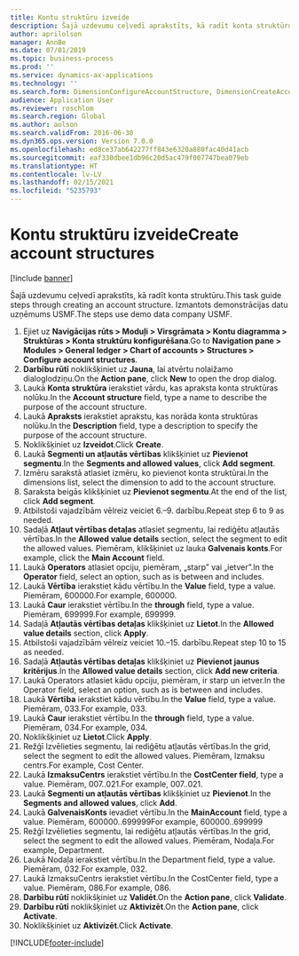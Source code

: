 ```yaml
---
title: Kontu struktūru izveide
description: Šajā uzdevumu ceļvedī aprakstīts, kā radīt konta struktūru.
author: aprilolson
manager: AnnBe
ms.date: 07/01/2019
ms.topic: business-process
ms.prod: ''
ms.service: dynamics-ax-applications
ms.technology: ''
ms.search.form: DimensionConfigureAccountStructure, DimensionCreateAccountStructure, DimensionHierarchyAddLevel, DimensionHierarchyConstraintActivate
audience: Application User
ms.reviewer: roschlom
ms.search.region: Global
ms.author: aolson
ms.search.validFrom: 2016-06-30
ms.dyn365.ops.version: Version 7.0.0
ms.openlocfilehash: ed8ce37ab642277ff843e6320a880fac40d41acb
ms.sourcegitcommit: eaf330dbee1db96c20d5ac479f007747bea079eb
ms.translationtype: HT
ms.contentlocale: lv-LV
ms.lasthandoff: 02/15/2021
ms.locfileid: "5235793"
---
```

# <a name="create-account-structures"></a><span data-ttu-id="30094-103">Kontu struktūru izveide</span><span class="sxs-lookup"><span data-stu-id="30094-103">Create account structures</span></span>

[!include [banner](../../includes/banner.md)]

<span data-ttu-id="30094-104">Šajā uzdevumu ceļvedī aprakstīts, kā radīt konta struktūru.</span><span class="sxs-lookup"><span data-stu-id="30094-104">This task guide steps through creating an account structure.</span></span> <span data-ttu-id="30094-105">Izmantots demonstrācijas datu uzņēmums USMF.</span><span class="sxs-lookup"><span data-stu-id="30094-105">The steps use demo data company USMF.</span></span>

1. <span data-ttu-id="30094-106">Ejiet uz **Navigācijas rūts > Moduļi > Virsgrāmata > Kontu diagramma > Struktūras > Konta struktūru konfigurēšana**.</span><span class="sxs-lookup"><span data-stu-id="30094-106">Go to **Navigation pane > Modules > General ledger > Chart of accounts > Structures > Configure account structures**.</span></span>
2. <span data-ttu-id="30094-107">**Darbību rūtī** noklikšķiniet uz **Jauna**, lai atvērtu nolaižamo dialoglodziņu.</span><span class="sxs-lookup"><span data-stu-id="30094-107">On the **Action pane**, click **New** to open the drop dialog.</span></span>
3. <span data-ttu-id="30094-108">Laukā **Konta struktūra** ierakstiet vārdu, kas apraksta konta struktūras nolūku.</span><span class="sxs-lookup"><span data-stu-id="30094-108">In the **Account structure** field, type a name to describe the purpose of the account structure.</span></span>
4. <span data-ttu-id="30094-109">Laukā **Apraksts** ierakstiet aprakstu, kas norāda konta struktūras nolūku.</span><span class="sxs-lookup"><span data-stu-id="30094-109">In the **Description** field, type a description to specify the purpose of the account structure.</span></span>
5. <span data-ttu-id="30094-110">Noklikšķiniet uz **Izveidot**.</span><span class="sxs-lookup"><span data-stu-id="30094-110">Click **Create**.</span></span>
6. <span data-ttu-id="30094-111">Lauk­ā **Segmenti un atļautās vērtības** klikšķiniet uz **Pievienot segmentu**.</span><span class="sxs-lookup"><span data-stu-id="30094-111">In the **Segments and allowed values**, click **Add segment**.</span></span>
7. <span data-ttu-id="30094-112">Izmēru sarakstā atlasiet izmēru, ko pievienot konta struktūrai.</span><span class="sxs-lookup"><span data-stu-id="30094-112">In the dimensions list, select the dimension to add to the account structure.</span></span>
8. <span data-ttu-id="30094-113">Saraksta beigās klikšķiniet uz **Pievienot segmentu**.</span><span class="sxs-lookup"><span data-stu-id="30094-113">At the end of the list, click **Add segment**.</span></span>
9. <span data-ttu-id="30094-114">Atbilstoši vajadzībām vēlreiz veiciet 6.–9. darbību.</span><span class="sxs-lookup"><span data-stu-id="30094-114">Repeat step 6 to 9 as needed.</span></span>
10. <span data-ttu-id="30094-115">Sadaļā **Atļaut vērtības detaļas** atlasiet segmentu, lai rediģētu atļautās vērtības.</span><span class="sxs-lookup"><span data-stu-id="30094-115">In the **Allowed value details** section, select the segment to edit the allowed values.</span></span>
    <span data-ttu-id="30094-116">Piemēram, klikšķiniet uz lauka **Galvenais konts**.</span><span class="sxs-lookup"><span data-stu-id="30094-116">For example, click the **Main Account** field.</span></span>  
11. <span data-ttu-id="30094-117">Laukā **Operators** atlasiet opciju, piemēram, „starp” vai „ietver”.</span><span class="sxs-lookup"><span data-stu-id="30094-117">In the **Operator** field, select an option, such as is between and includes.</span></span>
12. <span data-ttu-id="30094-118">Laukā **Vērtība** ierakstiet kādu vērtību.</span><span class="sxs-lookup"><span data-stu-id="30094-118">In the **Value** field, type a value.</span></span> <span data-ttu-id="30094-119">Piemēram, 600000.</span><span class="sxs-lookup"><span data-stu-id="30094-119">For example, 600000.</span></span>  
13. <span data-ttu-id="30094-120">Laukā **Caur** ierakstiet vērtību.</span><span class="sxs-lookup"><span data-stu-id="30094-120">In the **through** field, type a value.</span></span> <span data-ttu-id="30094-121">Piemēram, 699999.</span><span class="sxs-lookup"><span data-stu-id="30094-121">For example, 699999.</span></span>  
14. <span data-ttu-id="30094-122">Sadaļā **Atļautās vērtības detaļas** klikšķiniet uz **Lietot**.</span><span class="sxs-lookup"><span data-stu-id="30094-122">In the **Allowed value details** section, click **Apply**.</span></span>
15. <span data-ttu-id="30094-123">Atbilstoši vajadzībām vēlreiz veiciet 10.–15. darbību.</span><span class="sxs-lookup"><span data-stu-id="30094-123">Repeat step 10 to 15 as needed.</span></span>  
16. <span data-ttu-id="30094-124">Sadaļā **Atļautās vērtības detaļas** klikšķiniet uz **Pievienot jaunus kritērijus**.</span><span class="sxs-lookup"><span data-stu-id="30094-124">In the **Allowed value details** section, click **Add new criteria**.</span></span>
17. <span data-ttu-id="30094-125">Laukā Operators atlasiet kādu opciju, piemēram, ir starp un ietver.</span><span class="sxs-lookup"><span data-stu-id="30094-125">In the Operator field, select an option, such as is between and includes.</span></span>
18. <span data-ttu-id="30094-126">Laukā **Vērtība** ierakstiet kādu vērtību.</span><span class="sxs-lookup"><span data-stu-id="30094-126">In the **Value** field, type a value.</span></span> <span data-ttu-id="30094-127">Piemēram, 033.</span><span class="sxs-lookup"><span data-stu-id="30094-127">For example, 033.</span></span>  
19. <span data-ttu-id="30094-128">Laukā **Caur** ierakstiet vērtību.</span><span class="sxs-lookup"><span data-stu-id="30094-128">In the **through** field, type a value.</span></span> <span data-ttu-id="30094-129">Piemēram, 034.</span><span class="sxs-lookup"><span data-stu-id="30094-129">For example, 034.</span></span>  
20. <span data-ttu-id="30094-130">Noklikšķiniet uz **Lietot**.</span><span class="sxs-lookup"><span data-stu-id="30094-130">Click **Apply**.</span></span>
21. <span data-ttu-id="30094-131">Režģī Izvēlieties segmentu, lai rediģētu atļautās vērtības.</span><span class="sxs-lookup"><span data-stu-id="30094-131">In the grid, select the segment to edit the allowed values.</span></span> <span data-ttu-id="30094-132">Piemēram, Izmaksu centrs.</span><span class="sxs-lookup"><span data-stu-id="30094-132">For example, Cost Center.</span></span>  
22. <span data-ttu-id="30094-133">Laukā **IzmaksuCentrs** ierakstiet vērtību.</span><span class="sxs-lookup"><span data-stu-id="30094-133">In the **CostCenter field**, type a value.</span></span> <span data-ttu-id="30094-134">Piemēram, 007..021.</span><span class="sxs-lookup"><span data-stu-id="30094-134">For example, 007..021.</span></span>  
23. <span data-ttu-id="30094-135">Lauk­ā **Segmenti un atļautās vērtības** klikšķiniet uz **Pievienot**.</span><span class="sxs-lookup"><span data-stu-id="30094-135">In the **Segments and allowed values**, click **Add**.</span></span>
24. <span data-ttu-id="30094-136">Laukā **GalvenaisKonts** ievadiet vērtību.</span><span class="sxs-lookup"><span data-stu-id="30094-136">In the **MainAccount** field, type a value.</span></span> <span data-ttu-id="30094-137">Piemēram, 600000..699999</span><span class="sxs-lookup"><span data-stu-id="30094-137">For example, 600000..699999</span></span>  
25. <span data-ttu-id="30094-138">Režģī Izvēlieties segmentu, lai rediģētu atļautās vērtības.</span><span class="sxs-lookup"><span data-stu-id="30094-138">In the grid, select the segment to edit the allowed values.</span></span> <span data-ttu-id="30094-139">Piemēram, Nodaļa.</span><span class="sxs-lookup"><span data-stu-id="30094-139">For example, Department.</span></span>  
26. <span data-ttu-id="30094-140">Laukā Nodaļa ierakstiet vērtību.</span><span class="sxs-lookup"><span data-stu-id="30094-140">In the Department field, type a value.</span></span> <span data-ttu-id="30094-141">Piemēram, 032.</span><span class="sxs-lookup"><span data-stu-id="30094-141">For example, 032.</span></span>  
27. <span data-ttu-id="30094-142">Laukā IzmaksuCentrs ierakstiet vērtību.</span><span class="sxs-lookup"><span data-stu-id="30094-142">In the CostCenter field, type a value.</span></span> <span data-ttu-id="30094-143">Piemēram, 086.</span><span class="sxs-lookup"><span data-stu-id="30094-143">For example, 086.</span></span>  
28. <span data-ttu-id="30094-144">**Darbību rūtī** noklikšķiniet uz **Validēt**.</span><span class="sxs-lookup"><span data-stu-id="30094-144">On the **Action pane**, click **Validate**.</span></span>
29. <span data-ttu-id="30094-145">**Darbību rūtī** noklikšķiniet uz **Aktivizēt**.</span><span class="sxs-lookup"><span data-stu-id="30094-145">On the **Action pane**, click **Activate**.</span></span>
30. <span data-ttu-id="30094-146">Noklikšķiniet uz **Aktivizēt**.</span><span class="sxs-lookup"><span data-stu-id="30094-146">Click **Activate**.</span></span>



[!INCLUDE[footer-include](../../../includes/footer-banner.md)]